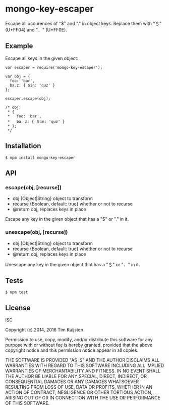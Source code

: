# mongo-key-escaper

Escape all occurences of "$" and "." in object keys. Replace them with "＄" (U+FF04)
and "．" (U+FF0E).

## Example

Escape all keys in the given object:

    var escaper = require('mongo-key-escaper');

    var obj = {
      foo: 'bar',
      ba.z: { $in: 'quz' }
    };

    escaper.escape(obj);

    /* obj:
     * {
     *   foo: 'bar',
     *   ba．z: { ＄in: 'quz' }
     * };
     */

## Installation

    $ npm install mongo-key-escaper

## API

###  escape(obj, [recurse])
* obj {Object|String} object to transform
* recurse {Boolean, default: true} whether or not to recurse
* @return obj, replaces keys in place

Escape any key in the given object that has a "$" or "." in it.

### unescape(obj, [recurse])
* obj {Object|String} object to transform
* recurse {Boolean, default: true} whether or not to recurse
* @return obj, replaces keys in place

Unescape any key in the given object that has a "＄" or "．" in it.

## Tests

    $ npm test

## License

ISC

Copyright (c) 2014, 2016 Tim Kuijsten

Permission to use, copy, modify, and/or distribute this software for any
purpose with or without fee is hereby granted, provided that the above
copyright notice and this permission notice appear in all copies.

THE SOFTWARE IS PROVIDED "AS IS" AND THE AUTHOR DISCLAIMS ALL WARRANTIES
WITH REGARD TO THIS SOFTWARE INCLUDING ALL IMPLIED WARRANTIES OF
MERCHANTABILITY AND FITNESS. IN NO EVENT SHALL THE AUTHOR BE LIABLE FOR
ANY SPECIAL, DIRECT, INDIRECT, OR CONSEQUENTIAL DAMAGES OR ANY DAMAGES
WHATSOEVER RESULTING FROM LOSS OF USE, DATA OR PROFITS, WHETHER IN AN
ACTION OF CONTRACT, NEGLIGENCE OR OTHER TORTIOUS ACTION, ARISING OUT OF
OR IN CONNECTION WITH THE USE OR PERFORMANCE OF THIS SOFTWARE.
